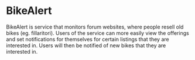 # BikeAlert

BikeAlert is service that monitors forum websites, where people resell old bikes (eg. fillaritori). Users of the service can more easily view the offerings and set notifications for themselves for certain listings that they are interested in. Users will then be notified of new bikes that they are interested in.
